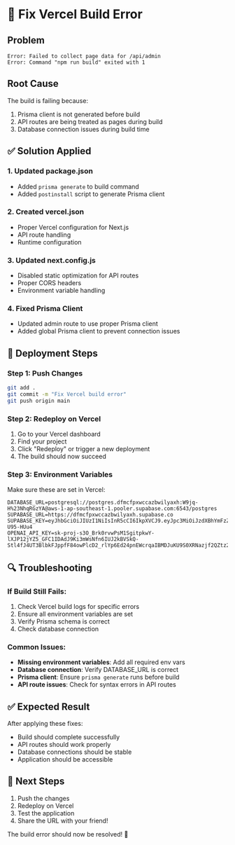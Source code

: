 # 🔧 Fix Vercel Build Error

## Problem
```
Error: Failed to collect page data for /api/admin
Error: Command "npm run build" exited with 1
```

## Root Cause
The build is failing because:
1. Prisma client is not generated before build
2. API routes are being treated as pages during build
3. Database connection issues during build time

## ✅ Solution Applied

### 1. Updated package.json
- Added `prisma generate` to build command
- Added `postinstall` script to generate Prisma client

### 2. Created vercel.json
- Proper Vercel configuration for Next.js
- API route handling
- Runtime configuration

### 3. Updated next.config.js
- Disabled static optimization for API routes
- Proper CORS headers
- Environment variable handling

### 4. Fixed Prisma Client
- Updated admin route to use proper Prisma client
- Added global Prisma client to prevent connection issues

## 🚀 Deployment Steps

### Step 1: Push Changes
```bash
git add .
git commit -m "Fix Vercel build error"
git push origin main
```

### Step 2: Redeploy on Vercel
1. Go to your Vercel dashboard
2. Find your project
3. Click "Redeploy" or trigger a new deployment
4. The build should now succeed

### Step 3: Environment Variables
Make sure these are set in Vercel:
```env
DATABASE_URL=postgresql://postgres.dfmcfpxwccazbwilyaxh:W9jq-H%23NhqRGzYA@aws-1-ap-southeast-1.pooler.supabase.com:6543/postgres
SUPABASE_URL=https://dfmcfpxwccazbwilyaxh.supabase.co
SUPABASE_KEY=eyJhbGciOiJIUzI1NiIsInR5cCI6IkpXVCJ9.eyJpc3MiOiJzdXBhYmFzZSIsInJlZiI6ImRmbWNmcHh3Y2NhemJ3aWx5YXhoIiwicm9sZSI6InNlcnZpY2Vfcm9sZSIsImlhdCI6MTc1OTI3MTA1OSwiZXhwIjoyMDc0ODQ3MDU5fQ.lpZYQL38ImwKAUlp6tPol_ubVtqPYKdBTC-U95-HUu4
OPENAI_API_KEY=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
```

## 🔍 Troubleshooting

### If Build Still Fails:
1. Check Vercel build logs for specific errors
2. Ensure all environment variables are set
3. Verify Prisma schema is correct
4. Check database connection

### Common Issues:
- **Missing environment variables**: Add all required env vars
- **Database connection**: Verify DATABASE_URL is correct
- **Prisma client**: Ensure `prisma generate` runs before build
- **API route issues**: Check for syntax errors in API routes

## ✅ Expected Result
After applying these fixes:
- Build should complete successfully
- API routes should work properly
- Database connections should be stable
- Application should be accessible

## 🎯 Next Steps
1. Push the changes
2. Redeploy on Vercel
3. Test the application
4. Share the URL with your friend!

The build error should now be resolved! 🚀
